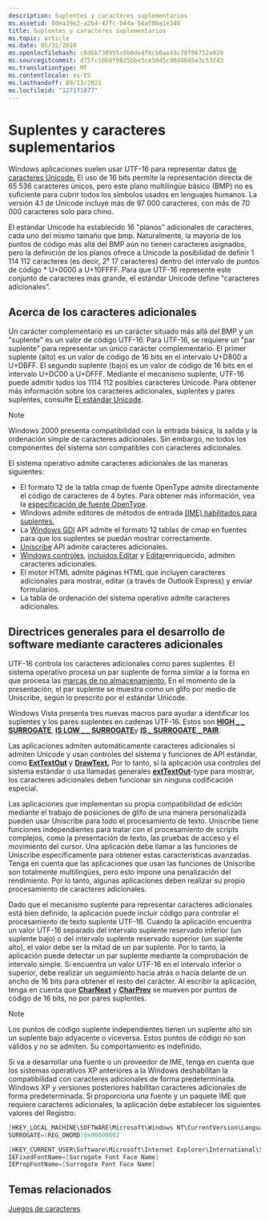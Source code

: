 ```yaml
---
description: Suplentes y caracteres suplementarios
ms.assetid: 0dea39e2-a2b4-47fc-b44a-56af8ba1e346
title: Suplentes y caracteres suplementarios
ms.topic: article
ms.date: 05/31/2018
ms.openlocfilehash: c8d6b738955c8b8de4f6cb0ae43c78f86752a928
ms.sourcegitcommit: d75fc10b9f0825bbe5ce5045c90d4045e3c53243
ms.translationtype: MT
ms.contentlocale: es-ES
ms.lasthandoff: 09/13/2021
ms.locfileid: "127171877"
---
```

# <a name="surrogates-and-supplementary-characters"></a>Suplentes y caracteres suplementarios

Windows aplicaciones suelen usar UTF-16 para representar datos [de caracteres Unicode.](unicode.md) El uso de 16 bits permite la representación directa de 65 536 caracteres únicos, pero este plano multilingüe básico (BMP) no es suficiente para cubrir todos los símbolos usados en lenguajes humanos. La versión 4.1 de Unicode incluye más de 97 000 caracteres, con más de 70 000 caracteres solo para chino.

El estándar Unicode ha establecido 16 "planos" adicionales de caracteres, cada uno del mismo tamaño que bmp. Naturalmente, la mayoría de los puntos de código más allá del BMP aún no tienen caracteres asignados, pero la definición de los planos ofrece a Unicode la posibilidad de definir 1 114 112 caracteres (es decir, 2⁶ 17 caracteres) dentro del intervalo de puntos de código \* U+0000 a U+10FFFF. Para que UTF-16 represente este conjunto de caracteres más grande, el estándar Unicode define "caracteres adicionales".

## <a name="about-supplementary-characters"></a>Acerca de los caracteres adicionales

Un carácter complementario es un carácter situado más allá del BMP y un "suplente" es un valor de código UTF-16. Para UTF-16, se requiere un "par suplente" para representar un único carácter complementario. El primer suplente (alto) es un valor de código de 16 bits en el intervalo U+D800 a U+DBFF. El segundo suplente (bajo) es un valor de código de 16 bits en el intervalo U+DC00 a U+DFFF. Mediante el mecanismo suplente, UTF-16 puede admitir todos los 1114 112 posibles caracteres Unicode. Para obtener más información sobre los caracteres adicionales, suplentes y pares suplentes, consulte [El estándar Unicode](https://www.unicode.org/standard/standard.html).

> [!Note]  
> Windows 2000 presenta compatibilidad con la entrada básica, la salida y la ordenación simple de caracteres adicionales. Sin embargo, no todos los componentes del sistema son compatibles con caracteres adicionales.

 

El sistema operativo admite caracteres adicionales de las maneras siguientes:

-   El formato 12 de la tabla cmap de fuente OpenType admite directamente el código de caracteres de 4 bytes. Para obtener más información, vea la [especificación de fuente OpenType](/typography/opentype/spec/).
-   Windows admite editores de métodos de entrada [(IME) habilitados para suplentes.](../dxtecharts/installing-and-using-input-method-editors.md)
-   La [Windows GDI](../gdi/windows-gdi.md) API admite el formato 12 tablas de cmap en fuentes para que los suplentes se puedan mostrar correctamente.
-   [Uniscribe](uniscribe.md) API admite caracteres adicionales.
-   [Windows controles](../controls/window-controls.md), [incluidos Editar](../controls/edit-controls.md) y [Editar](../controls/rich-edit-controls.md)enriquecido, admiten caracteres adicionales.
-   El motor HTML admite páginas HTML que incluyen caracteres adicionales para mostrar, editar (a través de Outlook Express) y enviar formularios.
-   La tabla de ordenación del sistema operativo admite caracteres adicionales.

## <a name="general-guidelines-for-software-development-using-supplementary-characters"></a>Directrices generales para el desarrollo de software mediante caracteres adicionales

UTF-16 controla los caracteres adicionales como pares suplentes. El sistema operativo procesa un par suplente de forma similar a la forma en que procesa las [marcas de no almacenamiento.](using-nonspacing-characters-and-diacritics.md) En el momento de la presentación, el par suplente se muestra como un glifo por medio de Uniscribe, según lo prescrito por el estándar Unicode.

Windows Vista presenta tres nuevas macros para ayudar a identificar los suplentes y los pares suplentes en cadenas UTF-16. Estos son [**HIGH \_ \_ SURROGATE**](/windows/win32/api/Winnls/nf-winnls-is_high_surrogate), [**IS LOW \_ \_ SURROGATE**](/windows/win32/api/Winnls/nf-winnls-is_low_surrogate)y [**IS \_ SURROGATE \_ PAIR**](/windows/win32/api/Winnls/nf-winnls-is_surrogate_pair).

Las aplicaciones admiten automáticamente caracteres adicionales si admiten Unicode y usan controles del sistema y funciones de API estándar, como [**ExtTextOut**](/windows/win32/api/wingdi/nf-wingdi-exttextouta) y [**DrawText.**](/windows/win32/api/winuser/nf-winuser-drawtext) Por lo tanto, si la aplicación usa controles del sistema estándar o usa llamadas generales [**extTextOut**](/windows/win32/api/wingdi/nf-wingdi-exttextouta)-type para mostrar, los caracteres adicionales deben funcionar sin ninguna codificación especial.

Las aplicaciones que implementan su propia compatibilidad de edición mediante el trabajo de posiciones de glifo de una manera personalizada pueden usar Uniscribe para todo el procesamiento de texto. Uniscribe tiene funciones independientes para tratar con el procesamiento de scripts complejos, como la presentación de texto, las pruebas de acceso y el movimiento del cursor. Una aplicación debe llamar a las funciones de Uniscribe específicamente para obtener estas características avanzadas. Tenga en cuenta que las aplicaciones que usan las funciones de Uniscribe son totalmente multilingües, pero esto impone una penalización del rendimiento. Por lo tanto, algunas aplicaciones deben realizar su propio procesamiento de caracteres adicionales.

Dado que el mecanismo suplente para representar caracteres adicionales está bien definido, la aplicación puede incluir código para controlar el procesamiento de texto suplente UTF-16. Cuando la aplicación encuentra un valor UTF-16 separado del intervalo suplente reservado inferior (un suplente bajo) o del intervalo suplente reservado superior (un suplente alto), el valor debe ser la mitad de un par suplente. Por lo tanto, la aplicación puede detectar un par suplente mediante la comprobación de intervalo simple. Si encuentra un valor UTF-16 en el intervalo inferior o superior, debe realizar un seguimiento hacia atrás o hacia delante de un ancho de 16 bits para obtener el resto del carácter. Al escribir la aplicación, tenga en cuenta que [**CharNext**](/windows/win32/api/winuser/nf-winuser-charnexta) y [**CharPrev**](/windows/win32/api/winuser/nf-winuser-charpreva) se mueven por puntos de código de 16 bits, no por pares suplentes.

> [!Note]  
> Los puntos de código suplente independientes tienen un suplente alto sin un suplente bajo adyacente o viceversa. Estos puntos de código no son válidos y no se admiten. Su comportamiento es indefinido.

 

Si va a desarrollar una fuente o un proveedor de IME, tenga en cuenta que los sistemas operativos XP anteriores a la Windows deshabilitan la compatibilidad con caracteres adicionales de forma predeterminada. Windows XP y versiones posteriores habilitan caracteres adicionales de forma predeterminada. Si proporciona una fuente y un paquete IME que requiere caracteres adicionales, la aplicación debe establecer los siguientes valores del Registro:


```C++
[HKEY_LOCAL_MACHINE\SOFTWARE\Microsoft\Windows NT\CurrentVersion\LanguagePack]
SURROGATE=(REG_DWORD)0x00000002

[HKEY_CURRENT_USER\Software\Microsoft\Internet Explorer\International\Scripts\42]
IEFixedFontName=[Surrogate Font Face Name]
IEPropFontName=[Surrogate Font Face Name]
```



## <a name="related-topics"></a>Temas relacionados

<dl> <dt>

[Juegos de caracteres](character-sets.md)
</dt> </dl>

 

 
